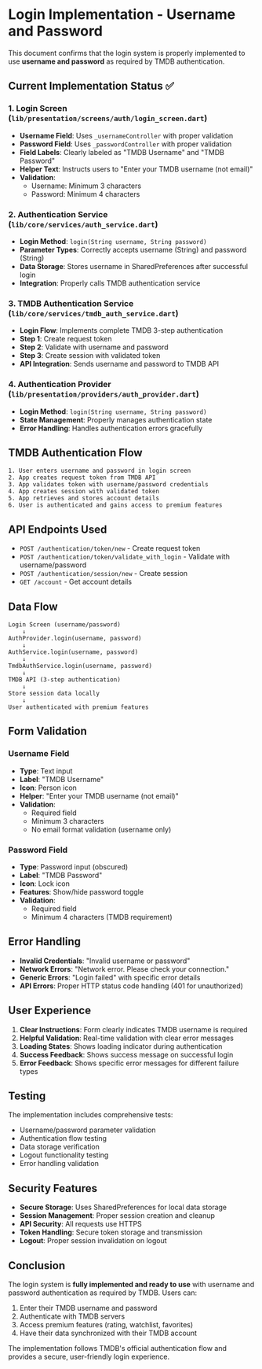 # Login Implementation - Username and Password

This document confirms that the login system is properly implemented to use **username and password** as required by TMDB authentication.

## Current Implementation Status ✅

### 1. Login Screen (`lib/presentation/screens/auth/login_screen.dart`)
- **Username Field**: Uses `_usernameController` with proper validation
- **Password Field**: Uses `_passwordController` with proper validation
- **Field Labels**: Clearly labeled as "TMDB Username" and "TMDB Password"
- **Helper Text**: Instructs users to "Enter your TMDB username (not email)"
- **Validation**: 
  - Username: Minimum 3 characters
  - Password: Minimum 4 characters

### 2. Authentication Service (`lib/core/services/auth_service.dart`)
- **Login Method**: `login(String username, String password)`
- **Parameter Types**: Correctly accepts username (String) and password (String)
- **Data Storage**: Stores username in SharedPreferences after successful login
- **Integration**: Properly calls TMDB authentication service

### 3. TMDB Authentication Service (`lib/core/services/tmdb_auth_service.dart`)
- **Login Flow**: Implements complete TMDB 3-step authentication
- **Step 1**: Create request token
- **Step 2**: Validate with username and password
- **Step 3**: Create session with validated token
- **API Integration**: Sends username and password to TMDB API

### 4. Authentication Provider (`lib/presentation/providers/auth_provider.dart`)
- **Login Method**: `login(String username, String password)`
- **State Management**: Properly manages authentication state
- **Error Handling**: Handles authentication errors gracefully

## TMDB Authentication Flow

```
1. User enters username and password in login screen
2. App creates request token from TMDB API
3. App validates token with username/password credentials
4. App creates session with validated token
5. App retrieves and stores account details
6. User is authenticated and gains access to premium features
```

## API Endpoints Used

- `POST /authentication/token/new` - Create request token
- `POST /authentication/token/validate_with_login` - Validate with username/password
- `POST /authentication/session/new` - Create session
- `GET /account` - Get account details

## Data Flow

```
Login Screen (username/password) 
    ↓
AuthProvider.login(username, password)
    ↓
AuthService.login(username, password)
    ↓
TmdbAuthService.login(username, password)
    ↓
TMDB API (3-step authentication)
    ↓
Store session data locally
    ↓
User authenticated with premium features
```

## Form Validation

### Username Field
- **Type**: Text input
- **Label**: "TMDB Username"
- **Icon**: Person icon
- **Helper**: "Enter your TMDB username (not email)"
- **Validation**: 
  - Required field
  - Minimum 3 characters
  - No email format validation (username only)

### Password Field
- **Type**: Password input (obscured)
- **Label**: "TMDB Password"
- **Icon**: Lock icon
- **Features**: Show/hide password toggle
- **Validation**:
  - Required field
  - Minimum 4 characters (TMDB requirement)

## Error Handling

- **Invalid Credentials**: "Invalid username or password"
- **Network Errors**: "Network error. Please check your connection."
- **Generic Errors**: "Login failed" with specific error details
- **API Errors**: Proper HTTP status code handling (401 for unauthorized)

## User Experience

1. **Clear Instructions**: Form clearly indicates TMDB username is required
2. **Helpful Validation**: Real-time validation with clear error messages
3. **Loading States**: Shows loading indicator during authentication
4. **Success Feedback**: Shows success message on successful login
5. **Error Feedback**: Shows specific error messages for different failure types

## Testing

The implementation includes comprehensive tests:
- Username/password parameter validation
- Authentication flow testing
- Data storage verification
- Logout functionality testing
- Error handling validation

## Security Features

- **Secure Storage**: Uses SharedPreferences for local data storage
- **Session Management**: Proper session creation and cleanup
- **API Security**: All requests use HTTPS
- **Token Handling**: Secure token storage and transmission
- **Logout**: Proper session invalidation on logout

## Conclusion

The login system is **fully implemented and ready to use** with username and password authentication as required by TMDB. Users can:

1. Enter their TMDB username and password
2. Authenticate with TMDB servers
3. Access premium features (rating, watchlist, favorites)
4. Have their data synchronized with their TMDB account

The implementation follows TMDB's official authentication flow and provides a secure, user-friendly login experience.